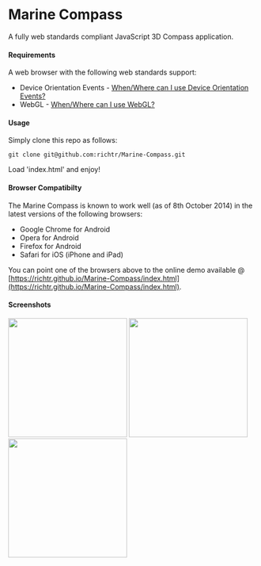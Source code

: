 Marine Compass
====================

A fully web standards compliant JavaScript 3D Compass application.

#### Requirements ####

A web browser with the following web standards support:

* Device Orientation Events - [When/Where can I use Device Orientation Events?](http://caniuse.com/#feat=deviceorientation)
* WebGL - [When/Where can I use WebGL?](http://caniuse.com/#feat=webgl)

#### Usage ####

Simply clone this repo as follows:

    git clone git@github.com:richtr/Marine-Compass.git

Load 'index.html' and enjoy!

#### Browser Compatibilty ####

The Marine Compass is known to work well (as of 8th October 2014) in the latest versions of the following browsers:

* Google Chrome for Android
* Opera for Android
* Firefox for Android
* Safari for iOS (iPhone and iPad)

You can point one of the browsers above to the online demo available @ [https://richtr.github.io/Marine-Compass/index.html](https://richtr.github.io/Marine-Compass/index.html).

#### Screenshots ####

<img src="https://github.com/richtr/Marine-Compass/raw/master/screenshots/marinecompass1.png" width="240"/>

<img src="https://github.com/richtr/Marine-Compass/raw/master/screenshots/marinecompass2.png" width="240"/>

<img src="https://github.com/richtr/Marine-Compass/raw/master/screenshots/marinecompass3.png" width="240"/>
